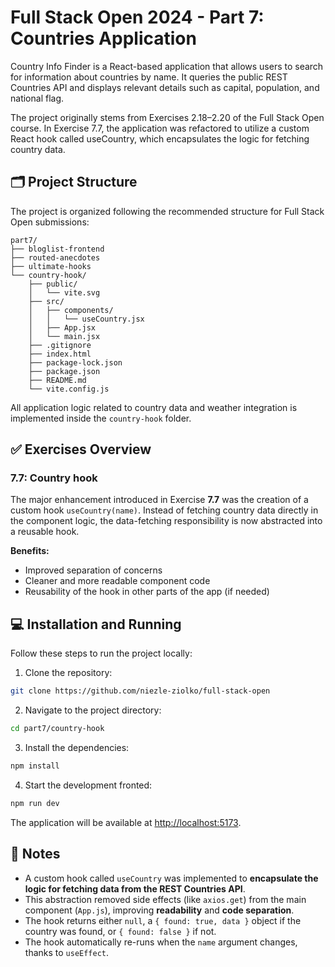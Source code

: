 # Full Stack Open 2024 - Part 7: Countries Application

Country Info Finder is a React-based application that allows users to search for information about countries by name. It queries the public REST Countries API and displays relevant details such as capital, population, and national flag.

The project originally stems from Exercises 2.18–2.20 of the Full Stack Open course. In Exercise 7.7, the application was refactored to utilize a custom React hook called useCountry, which encapsulates the logic for fetching country data.

## 🗂️ Project Structure

The project is organized following the recommended structure for Full Stack Open submissions:

```
part7/
├── bloglist-frontend
├── routed-anecdotes
├── ultimate-hooks
└── country-hook/
    ├── public/
    │   └── vite.svg
    ├── src/
    │   ├── components/
    │   │   └── useCountry.jsx
    │   ├── App.jsx
    │   └── main.jsx
    ├── .gitignore
    ├── index.html
    ├── package-lock.json
    ├── package.json 
    ├── README.md
    └── vite.config.js
```

All application logic related to country data and weather integration is implemented inside the `country-hook` folder.

## ✅ Exercises Overview

### 7.7: Country hook

The major enhancement introduced in Exercise **7.7** was the creation of a custom hook `useCountry(name)`. Instead of fetching country data directly in the component logic, the data-fetching responsibility is now abstracted into a reusable hook.

**Benefits:**
- Improved separation of concerns
- Cleaner and more readable component code
- Reusability of the hook in other parts of the app (if needed)

## 💻 Installation and Running

Follow these steps to run the project locally:

1. Clone the repository:

```bash
git clone https://github.com/niezle-ziolko/full-stack-open
```

2. Navigate to the project directory:

```bash
cd part7/country-hook
```

3. Install the dependencies:

```bash
npm install
```

4. Start the development fronted:

```bash
npm run dev
```

The application will be available at [http://localhost:5173](http://localhost:5173).

## 🧠 Notes

- A custom hook called `useCountry` was implemented to **encapsulate the logic for fetching data from the REST Countries API**.
- This abstraction removed side effects (like `axios.get`) from the main component (`App.js`), improving **readability** and **code separation**.
- The hook returns either `null`, a `{ found: true, data }` object if the country was found, or `{ found: false }` if not.
- The hook automatically re-runs when the `name` argument changes, thanks to `useEffect`.